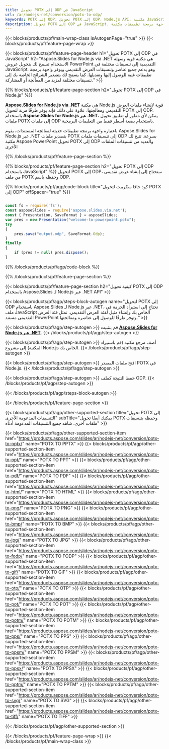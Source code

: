 ```yaml
---
title: تحويل POTX إلى ODP في JavaScript
url: /ar/nodejs-net/conversion/potx-to-odp/
keywords: POTX إلى ODP، تحويل POTX إلى ODP، Node.js API، مكتبة JavaScript، POTX، ODP
description: تحويل POTX إلى ODP في JavaScript. استخدم واجهة برمجة تطبيقات مكتبة Node.js لتحويل ملفات POTX إلى ODP
---
```


{{< blocks/products/pf/main-wrap-class isAutogenPage="true" >}}
{{< blocks/products/pf/feature-page-wrap >}}

{{< blocks/products/pf/feature-page-header h1="تحويل POTX إلى ODP في JavaScript" h2="Aspose.Slides for Node.js via .NET هي مكتبة قوية وسهلة الاستخدام تسمح لك بتحويل عروض PowerPoint التقديمية إلى تنسيقات مختلفة في JavaScript. وهو يدعم جميع عناصر وتنسيقات العرض التقديمي ويوفر واجهة برمجة تطبيقات غنية للوصول إليها وتعديلها. كما يسمح لك بتصدير الشرائح الخاصة بك إلى تنسيقات مختلفة لمزيد من المعالجة أو المشاركة." >}}

{{% blocks/products/pf/feature-page-section h2="تحويل POTX إلى ODP في Node.js" %}}

[**Aspose.Slides for Node.js via .NET**](https://products.aspose.com/slides/ar/nodejs-net/) هي مكتبة Node.js قوية لإنشاء ملفات العرض التقديمي ومعالجتها. علاوة على ذلك، فإنه يوفر طرقًا مرنة لتحويل POTX إلى ODP. باستخدام **Aspose.Slides for Node.js عبر .NET**، يمكن لأي مطور أو تطبيق تحويل ملفات POTX إلى ملفات ODP باستخدام بضعة أسطر فقط من التعليمات البرمجية.

باعتباره واجهة برمجة تطبيقات حديثة لمعالجة المستندات، يقوم Aspose.Slides for Node.js عبر .NET بتصدير ملفات POTX إلى تنسيقات ملفات ODP بسرعة. تتيح لك مكتبة Aspose PowerPoint تحويل POTX إلى ODP والعديد من تنسيقات الملفات الأخرى

{{% /blocks/products/pf/feature-page-section %}}

{{% blocks/products/pf/feature-page-section  h2="تحويل POTX إلى ODP باستخدام JavaScript" %}}
لتحويل POTX إلى ODP، ستحتاج إلى إنشاء عرض تقديمي من ملف POTX وحفظه باسم ODP.

{{% blocks/products/pf/agp/code-block title="كود جافا سكريبت لتحويل POTX إلى ODP" offSpacer="true" %}}

```javascript

const fs = require('fs');
const asposeSlides = require('aspose.slides.via.net');
const { Presentation, SaveFormat } = asposeSlides;
var pres = new Presentation("welcome-to-powerpoint.potx");
try
{
    pres.save("output.odp", SaveFormat.Odp);
}
finally
{
    if (pres != null) pres.dispose();
}
```


{{% /blocks/products/pf/agp/code-block %}}

{{% /blocks/products/pf/feature-page-section %}}

{{< blocks/products/pf/feature-page-section  h2="كيفية تحويل POTX إلى ODP باستخدام Aspose.Slides لـ Node.js عبر .NET API" >}}

{{< blocks/products/pf/agp/steps-block-autogen name="لتحويل POTX إلى ODP باستخدام Aspose.Slides لـ Node.js عبر .NET، تحتاج إلى استيراد الحزمة في ملف JavaScript الخاص بك وإنشاء مثيل لفئة العرض التقديمي. تمثل فئة العرض التقديمي مستند PowerPoint وتوفر طرقًا للوصول إلى عناصره ومعالجتها." >}}

{{< blocks/products/pf/agp/step-autogen >}}
قم بتثبيت [**Aspose.Slides for Node.js عبر .NET**](https://products.aspose.com/slides/ar/nodejs-net/).
{{< /blocks/products/pf/agp/step-autogen >}}

{{< blocks/products/pf/agp/step-autogen >}}
أضف مرجع مكتبة (قم باستيراد المكتبة) إلى مشروع Node.js الخاص بك.
{{< /blocks/products/pf/agp/step-autogen >}}

{{< blocks/products/pf/agp/step-autogen >}}
افتح ملفات المصدر POTX في Node.js.
{{< /blocks/products/pf/agp/step-autogen >}}

{{< blocks/products/pf/agp/step-autogen >}}
حفظ النتيجة كملف ODP.
{{< /blocks/products/pf/agp/step-autogen >}}

{{< /blocks/products/pf/agp/steps-block-autogen >}}

{{< /blocks/products/pf/feature-page-section >}}

{{< blocks/products/pf/agp/other-supported-section title="تحويل POTX إلى التنسيقات المدعومة الأخرى" subTitle="يمكنك أيضًا تحويل POTX وحفظه بتنسيقات ملفات أخرى. شاهد جميع التنسيقات المدعومة أدناه" >}}

{{< blocks/products/pf/agp/other-supported-section-item href="https://products.aspose.com/slides/ar/nodejs-net/conversion/potx-to-pptx/" name="POTX TO PPTX" >}}
{{< blocks/products/pf/agp/other-supported-section-item href="https://products.aspose.com/slides/ar/nodejs-net/conversion/potx-to-ppt/" name="POTX TO PPT" >}}
{{< blocks/products/pf/agp/other-supported-section-item href="https://products.aspose.com/slides/ar/nodejs-net/conversion/potx-to-pdf/" name="POTX TO PDF" >}}
{{< blocks/products/pf/agp/other-supported-section-item href="https://products.aspose.com/slides/ar/nodejs-net/conversion/potx-to-html/" name="POTX TO HTML" >}}
{{< blocks/products/pf/agp/other-supported-section-item href="https://products.aspose.com/slides/ar/nodejs-net/conversion/potx-to-png/" name="POTX TO PNG" >}}
{{< blocks/products/pf/agp/other-supported-section-item href="https://products.aspose.com/slides/ar/nodejs-net/conversion/potx-to-bmp/" name="POTX TO BMP" >}}
{{< blocks/products/pf/agp/other-supported-section-item href="https://products.aspose.com/slides/ar/nodejs-net/conversion/potx-to-jpg/" name="POTX TO JPG" >}}
{{< blocks/products/pf/agp/other-supported-section-item href="https://products.aspose.com/slides/ar/nodejs-net/conversion/potx-to-fodp/" name="POTX TO FODP" >}}
{{< blocks/products/pf/agp/other-supported-section-item href="https://products.aspose.com/slides/ar/nodejs-net/conversion/potx-to-gif/" name="POTX TO GIF" >}}
{{< blocks/products/pf/agp/other-supported-section-item href="https://products.aspose.com/slides/ar/nodejs-net/conversion/potx-to-otp/" name="POTX TO OTP" >}}
{{< blocks/products/pf/agp/other-supported-section-item href="https://products.aspose.com/slides/ar/nodejs-net/conversion/potx-to-pot/" name="POTX TO POT" >}}
{{< blocks/products/pf/agp/other-supported-section-item href="https://products.aspose.com/slides/ar/nodejs-net/conversion/potx-to-potm/" name="POTX TO POTM" >}}
{{< blocks/products/pf/agp/other-supported-section-item href="https://products.aspose.com/slides/ar/nodejs-net/conversion/potx-to-pps/" name="POTX TO PPS" >}}
{{< blocks/products/pf/agp/other-supported-section-item href="https://products.aspose.com/slides/ar/nodejs-net/conversion/potx-to-ppsm/" name="POTX TO PPSM" >}}
{{< blocks/products/pf/agp/other-supported-section-item href="https://products.aspose.com/slides/ar/nodejs-net/conversion/potx-to-ppsx/" name="POTX TO PPSX" >}}
{{< blocks/products/pf/agp/other-supported-section-item href="https://products.aspose.com/slides/ar/nodejs-net/conversion/potx-to-pptm/" name="POTX TO PPTM" >}}
{{< blocks/products/pf/agp/other-supported-section-item href="https://products.aspose.com/slides/ar/nodejs-net/conversion/potx-to-svg/" name="POTX TO SVG" >}}
{{< blocks/products/pf/agp/other-supported-section-item href="https://products.aspose.com/slides/ar/nodejs-net/conversion/potx-to-tiff/" name="POTX TO TIFF" >}}


{{< /blocks/products/pf/agp/other-supported-section >}}

{{< /blocks/products/pf/feature-page-wrap >}}
{{< /blocks/products/pf/main-wrap-class >}}